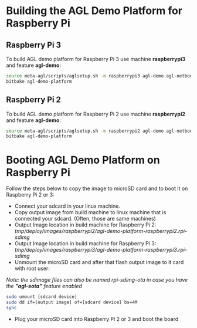# Building the AGL Demo Platform for Raspberry Pi

## Raspberry Pi 3

To build AGL demo platform for Raspberry Pi 3 use machine **raspberrypi3** and feature **agl-demo**:

```bash
source meta-agl/scripts/aglsetup.sh -m raspberrypi3 agl-demo agl-netboot agl-appfw-smack
bitbake agl-demo-platform
```

## Raspberry Pi 2

To build AGL demo platform for Raspberry Pi 2 use machine **raspberrypi2** and feature **agl-demo**:

```bash
source meta-agl/scripts/aglsetup.sh -m raspberrypi2 agl-demo agl-netboot agl-appfw-smack
bitbake agl-demo-platform
```

# Booting AGL Demo Platform on Raspberry Pi

Follow the steps below to copy the image to microSD card and to boot it on Raspberry Pi 2 or 3:

* Connect your sdcard in your linux machine.
* Copy output image from build machine to linux machine that is connected your sdcard. (Often, those are same machines)
* Output Image location in build machine for Raspberry Pi 2: *tmp/deploy/images/raspberrypi2/agl-demo-platform-raspberrypi2.rpi-sdimg*
* Output Image location in build machine for Raspberry Pi 3: *tmp/deploy/images/raspberrypi3/agl-demo-platform-raspberrypi3.rpi-sdimg*
* Unmount the microSD card and after that flash output image to it card with root user:

*Note: the sdimage files can also be named rpi-sdimg-ota in case you have the **"agl-sota"** feature enabled*

```bash
sudo umount [sdcard device]
sudo dd if=[output image] of=[sdcard device] bs=4M
sync
```

* Plug your microSD card into Raspberry Pi 2 or 3 and boot the board
